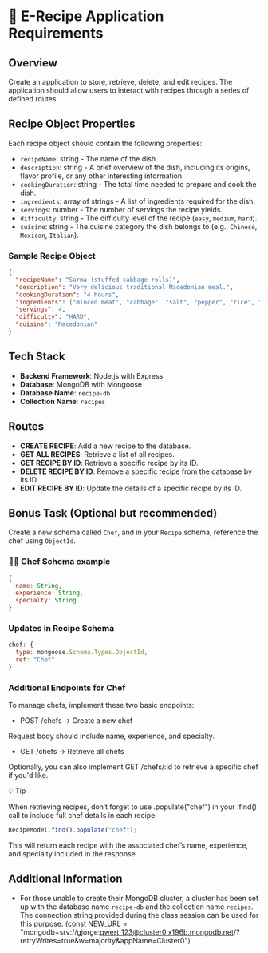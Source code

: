 # 🧾 E-Recipe Application Requirements

## Overview

Create an application to store, retrieve, delete, and edit recipes. The application should allow users to interact with recipes through a series of defined routes.

## Recipe Object Properties

Each recipe object should contain the following properties:

- `recipeName`: string - The name of the dish.
- `description`: string - A brief overview of the dish, including its origins, flavor profile, or any other interesting information.
- `cookingDuration`: string - The total time needed to prepare and cook the dish.
- `ingredients`: array of strings - A list of ingredients required for the dish.
- `servings`: number - The number of servings the recipe yields.
- `difficulty`: string - The difficulty level of the recipe (`easy`, `medium`, `hard`).
- `cuisine`: string - The cuisine category the dish belongs to (e.g., `Chinese`, `Mexican`, `Italian`).

### Sample Recipe Object

```json
{
  "recipeName": "Sarma (stuffed cabbage rolls)",
  "description": "Very delicious traditional Macedonian meal.",
  "cookingDuration": "4 hours",
  "ingredients": ["minced meat", "cabbage", "salt", "pepper", "rice", "water"],
  "servings": 4,
  "difficulty": "HARD",
  "cuisine": "Macedonian"
}
```

## Tech Stack

- **Backend Framework**: Node.js with Express
- **Database**: MongoDB with Mongoose
- **Database Name**: `recipe-db`
- **Collection Name**: `recipes`

## Routes

- **CREATE RECIPE**: Add a new recipe to the database.
- **GET ALL RECIPES**: Retrieve a list of all recipes.
- **GET RECIPE BY ID**: Retrieve a specific recipe by its ID.
- **DELETE RECIPE BY ID**: Remove a specific recipe from the database by its ID.
- **EDIT RECIPE BY ID**: Update the details of a specific recipe by its ID.


## Bonus Task (Optional but recommended)

Create a new schema called `Chef`, and in your `Recipe` schema, reference the chef using `ObjectId`.

### 👨‍🍳 Chef Schema example

```js
{
  name: String,
  experience: String,
  specialty: String
}
```

### Updates in Recipe Schema

```js
chef: {
  type: mongoose.Schema.Types.ObjectId,
  ref: "Chef"
}
```

### Additional Endpoints for Chef

To manage chefs, implement these two basic endpoints:

- POST /chefs → Create a new chef

Request body should include name, experience, and specialty.

- GET /chefs → Retrieve all chefs

Optionally, you can also implement GET /chefs/:id to retrieve a specific chef if you'd like.

💡 Tip

When retrieving recipes, don’t forget to use .populate("chef") in your
.find() call to include full chef details in each recipe:

```js
RecipeModel.find().populate("chef");
```

This will return each recipe with the associated chef’s name, experience, and specialty included in the response.

## Additional Information

- For those unable to create their MongoDB cluster, a cluster has been set up with the database name `recipe-db` and the collection name `recipes`. The connection string provided during the class session can be used for this purpose. (const NEW_URL = "mongodb+srv://gjorge:qwert_123@cluster0.x196b.mongodb.net/?retryWrites=true&w=majority&appName=Cluster0")

